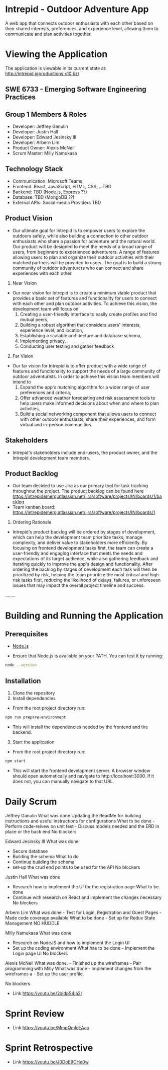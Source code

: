 # Intrepid - Outdoor Adventure App
A web app that connects outdoor enthusiasts with each other based on their shared interests, preferences, and experience level, allowing them to communicate and plan activities together.

# Viewing the Application
The application is viewable in its current state at: http://intrepid.jgproductions.x10.bz/

## SWE 6733 - Emerging Software Engineering Practices
## Group 1 Members & Roles
- Developer: Jeffrey Ganulin
- Developer: Justin Hall
- Developer: Edward Jesinsky III
- Developer: Arbern Lim
- Product Owner: Alexis McNeill
- Scrum Master: Milly Namukasa

## Technology Stack
- Communication: Microsoft Teams
- Frontend: React, JavaScript, HTML, CSS, ...TBD
- Backend: TBD (Node.js, Express ??)
- Database: TBD (MongoDB ??)
- External APIs: Social-media Providers TBD

## Product Vision
- Our ultimate goal for Intrepid is to empower users to explore the outdoors safely, while also building a connection to other outdoor enthusiasts who share a passion for adventure and the natural world. Our product will be designed to meet the needs of a broad range of users, from beginners to experienced adventurers. A range of features allowing users to plan and organize their outdoor activities with their matched partners will be provided to users. The goal is to build a strong community of outdoor adventurers who can connect and share experiences with each other. 

1. Near Vision
  - Our near vision for Intrepid is to create a minimum viable product that provides a basic set of features and functionality for users to connect with each other and plan outdoor activities. To achieve this vision, the development team will focus on 
    1. Creating a user-friendly interface to easily create profiles and find mutual peers, 
    2. Building a robust algorithm that considers users' interests, experience level, and location,
    3. Establishing a scalable architecture and database schema,
    4. Implementing privacy,
    5. Conducting user testing and gather feedback

2. Far Vision
  - Our far vision for Intrepid is to offer product with a wide range of features and functionality to support the needs of a large community of outdoor adventurists. In order to achieve this vision team members will intend to
    1. Expand the app's matching algorithm for a wider range of user preferences and criteria,
    2. Offer advanced weather forecasting and risk assessment tools to help users make informed decisions about when and where to plan activities,
    3. Build a social networking component that allows users to connect with other outdoor enthusiasts, share their experiences, and form virtual and in-person communities.

## Stakeholders
- Intrepid's stakeholders include end-users, the product owner, and the Intrepid development team members. 

## Product Backlog
- Our team decided to use Jira as our primary tool for task tracking throughout the project. The product backlog can be found here 
https://intrepidemerg.atlassian.net/jira/software/projects/IN/boards/1/backlog
- Team kanban board: https://intrepidemerg.atlassian.net/jira/software/projects/IN/boards/1

1. Ordering Rationale 
- Intrepid's product backlog will be ordered by stages of development, which can help the development team prioritize tasks, manage complexity, and deliver value to stakeholders more efficiently. By focusing on frontend development tasks first, the team can create a user-friendly and engaging interface that meets the needs and expectations of its target audience, while also gathering feedback and iterating quickly to improve the app's design and functionality. After ordering the backlog by stages of development each task will then be prioritized by risk, helping the team prioritize the most critical and high-risk tasks first, reducing the likelihood of delays, failures, or unforeseen issues that may impact the overall project timeline and success.

........

# Building and Running the Application
## Prerequisites
- [Node.js](https://nodejs.org/en/download/)
* Ensure that Node.js is available on your PATH. You can test it by running:
```bash
node --version
```

## Installation
1. Clone the repository
2. Install dependencies
* From the root project directory run:
```bash
npm run prepare-environment
```
- This will install the dependencies needed by the frontend and the backend.
3. Start the application
* From the root project directory run:
```bash
npm start
```
- This will start the frontend development server. A browser window should open automatically and navigate to http://localhost:3000. If it does not, you can manually navigate to that URL.

 # Daily Scrum
  Jeffrey Ganulin
    What was done
    Updating the ReadMe for building instructions and useful instructions for configurations
    What to be done
    - Perform code-reivew on unit test 
    - Discuss models needed and the ERD in place or the back end
    No blockers
    
Edward Jesinsky III
 What was done
   - Secure database
   - Building the schema
 What to do
   - Continue building the schema 
   - set-up the crud end points to be used for the API
    No blockers
    
Justin Hall
 What was done
  - Research how to implement the UI for the registration page
 What to be done
  - Continue with research on React and implement the changes necessary
   No blockers
    
 Arbern Lim
   What was done
     - Test for Login, Registration and Guest Pages
     - Made code coverage available
   What to be done
    - Set up for Redux State Management
  NO HUDDLE
  
 Milly Namukasa
  What was done 
   - Research on NodeJS and how to implement the Login UI
   - Set up the coding environment
  What has to be done
    - Implement the Login page UI
     No blockers
 
 Alexis McNeil
   What was done.
     - Finished up the wireframes 
     - Pair programming with Milly
  What was done
     - Implement changes from the wireframes a
     - Set up the user profile.
 
 No blockers
    
    
    
    
    
 - Link https://youtu.be/2xIdpS4ja2I
 
 # Sprint Review
 
 - Link https://youtu.be/MmpQmlcEAao 
 
 # Sprint Retrospective 
 - Link https://youtu.be/J0DoE9CHe0w
 
 
